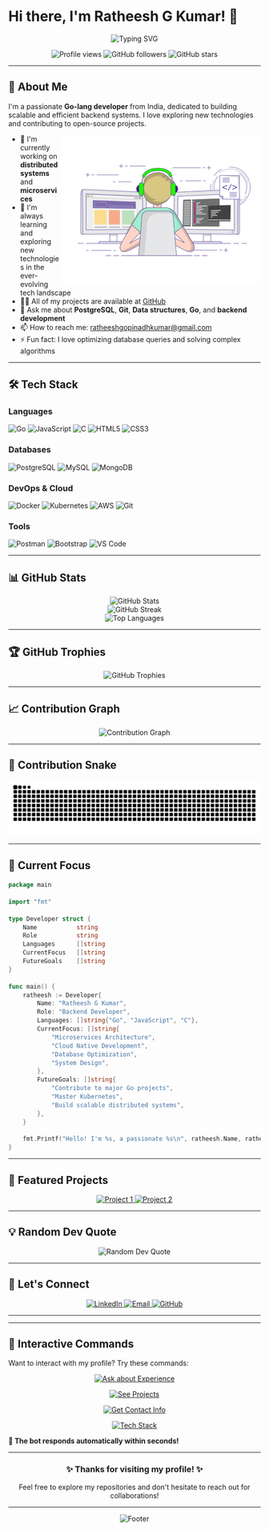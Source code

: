 # Hi there, I'm Ratheesh G Kumar! 👋

<div align="center">
  <img src="https://readme-typing-svg.herokuapp.com?font=Fira+Code&weight=600&size=28&duration=4000&pause=1000&color=00ADD8&center=true&vCenter=true&random=false&width=600&lines=Go+Developer+%F0%9F%9A%80;Backend+Enthusiast+%F0%9F%92%BB;Database+Architect+%F0%9F%97%84%EF%B8%8F;Open+Source+Contributor+%F0%9F%8C%9F" alt="Typing SVG" />
</div>

<p align="center">
  <img src="https://komarev.com/ghpvc/?username=ratheeshkumar25&label=Profile%20views&color=00ADD8&style=for-the-badge" alt="Profile views" />
  <img src="https://img.shields.io/github/followers/ratheeshkumar25?label=Followers&style=for-the-badge&color=00ADD8" alt="GitHub followers" />
  <img src="https://img.shields.io/github/stars/ratheeshkumar25?label=Stars&style=for-the-badge&color=00ADD8" alt="GitHub stars" />
</p>

---

## 🚀 About Me

I'm a passionate **Go-lang developer** from India, dedicated to building scalable and efficient backend systems. I love exploring new technologies and contributing to open-source projects.

<img align="right" alt="Coding" width="400" src="https://raw.githubusercontent.com/devSouvik/devSouvik/master/gif3.gif">

- 🔭 I'm currently working on **distributed systems** and **microservices**
- 🌱 I'm always learning and exploring new technologies in the ever-evolving tech landscape
- 👨‍💻 All of my projects are available at [GitHub](https://github.com/ratheeshkumar25)
- 💬 Ask me about **PostgreSQL**, **Git**, **Data structures**, **Go**, and **backend development**
- 📫 How to reach me: [ratheeshgopinadhkumar@gmail.com](mailto:ratheeshgopinadhkumar@gmail.com)
- ⚡ Fun fact: I love optimizing database queries and solving complex algorithms

---

## 🛠️ Tech Stack

### Languages
<p align="left">
  <img src="https://img.shields.io/badge/Go-00ADD8?style=for-the-badge&logo=go&logoColor=white" alt="Go" />
  <img src="https://img.shields.io/badge/JavaScript-F7DF1E?style=for-the-badge&logo=javascript&logoColor=black" alt="JavaScript" />
  <img src="https://img.shields.io/badge/C-00599C?style=for-the-badge&logo=c&logoColor=white" alt="C" />
  <img src="https://img.shields.io/badge/HTML5-E34F26?style=for-the-badge&logo=html5&logoColor=white" alt="HTML5" />
  <img src="https://img.shields.io/badge/CSS3-1572B6?style=for-the-badge&logo=css3&logoColor=white" alt="CSS3" />
</p>

### Databases
<p align="left">
  <img src="https://img.shields.io/badge/PostgreSQL-336791?style=for-the-badge&logo=postgresql&logoColor=white" alt="PostgreSQL" />
  <img src="https://img.shields.io/badge/MySQL-4479A1?style=for-the-badge&logo=mysql&logoColor=white" alt="MySQL" />
  <img src="https://img.shields.io/badge/MongoDB-47A248?style=for-the-badge&logo=mongodb&logoColor=white" alt="MongoDB" />
</p>

### DevOps & Cloud
<p align="left">
  <img src="https://img.shields.io/badge/Docker-2496ED?style=for-the-badge&logo=docker&logoColor=white" alt="Docker" />
  <img src="https://img.shields.io/badge/Kubernetes-326CE5?style=for-the-badge&logo=kubernetes&logoColor=white" alt="Kubernetes" />
  <img src="https://img.shields.io/badge/AWS-232F3E?style=for-the-badge&logo=amazon-aws&logoColor=white" alt="AWS" />
  <img src="https://img.shields.io/badge/Git-F05032?style=for-the-badge&logo=git&logoColor=white" alt="Git" />
</p>

### Tools
<p align="left">
  <img src="https://img.shields.io/badge/Postman-FF6C37?style=for-the-badge&logo=postman&logoColor=white" alt="Postman" />
  <img src="https://img.shields.io/badge/Bootstrap-563D7C?style=for-the-badge&logo=bootstrap&logoColor=white" alt="Bootstrap" />
  <img src="https://img.shields.io/badge/VS%20Code-007ACC?style=for-the-badge&logo=visual-studio-code&logoColor=white" alt="VS Code" />
</p>

---

## 📊 GitHub Stats

<div align="center">
  <img src="https://github-readme-stats.vercel.app/api?username=ratheeshkumar25&show_icons=true&theme=tokyonight&hide_border=true&count_private=true" alt="GitHub Stats" />
</div>

<div align="center">
  <img src="https://github-readme-streak-stats.herokuapp.com/?user=ratheeshkumar25&theme=tokyonight&hide_border=true" alt="GitHub Streak" />
</div>

<div align="center">
  <img src="https://github-readme-stats.vercel.app/api/top-langs/?username=ratheeshkumar25&layout=compact&theme=tokyonight&hide_border=true" alt="Top Languages" />
</div>

---

## 🏆 GitHub Trophies

<div align="center">
  <img src="https://github-profile-trophy.vercel.app/?username=ratheeshkumar25&theme=tokyonight&no-frame=true&margin-w=15&margin-h=15&column=7" alt="GitHub Trophies" />
</div>

---

## 📈 Contribution Graph

<div align="center">
  <img src="https://github-readme-activity-graph.vercel.app/graph?username=ratheeshkumar25&theme=tokyo-night&hide_border=true" alt="Contribution Graph" />
</div>

---

## 🐍 Contribution Snake

<div align="center">
  <img src="https://raw.githubusercontent.com/ratheeshkumar25/ratheeshkumar25/output/snake.svg" alt="Snake animation" />
</div>

---

## 🎯 Current Focus

```go
package main

import "fmt"

type Developer struct {
    Name           string
    Role           string
    Languages      []string
    CurrentFocus   []string
    FutureGoals    []string
}

func main() {
    ratheesh := Developer{
        Name: "Ratheesh G Kumar",
        Role: "Backend Developer",
        Languages: []string{"Go", "JavaScript", "C"},
        CurrentFocus: []string{
            "Microservices Architecture",
            "Cloud Native Development",
            "Database Optimization",
            "System Design",
        },
        FutureGoals: []string{
            "Contribute to major Go projects",
            "Master Kubernetes",
            "Build scalable distributed systems",
        },
    }
    
    fmt.Printf("Hello! I'm %s, a passionate %s\n", ratheesh.Name, ratheesh.Role)
}
```

---

## 🌟 Featured Projects

<div align="center">
  <a href="https://github.com/ratheeshkumar25/project1">
    <img src="https://github-readme-stats.vercel.app/api/pin/?username=ratheeshkumar25&repo=project1&theme=tokyonight&hide_border=true" alt="Project 1" />
  </a>
  <a href="https://github.com/ratheeshkumar25/project2">
    <img src="https://github-readme-stats.vercel.app/api/pin/?username=ratheeshkumar25&repo=project2&theme=tokyonight&hide_border=true" alt="Project 2" />
  </a>
</div>

---

## 💡 Random Dev Quote

<div align="center">
  <img src="https://quotes-github-readme.vercel.app/api?type=horizontal&theme=tokyonight" alt="Random Dev Quote" />
</div>

---

## 🤝 Let's Connect

<div align="center">
  <a href="https://www.linkedin.com/in/ratheesh-gopinadh-kumar-b5191166">
    <img src="https://img.shields.io/badge/LinkedIn-0077B5?style=for-the-badge&logo=linkedin&logoColor=white" alt="LinkedIn" />
  </a>
  <a href="mailto:ratheeshgopinadhkumar@gmail.com">
    <img src="https://img.shields.io/badge/Email-D14836?style=for-the-badge&logo=gmail&logoColor=white" alt="Email" />
  </a>
  <a href="https://github.com/ratheeshkumar25">
    <img src="https://img.shields.io/badge/GitHub-100000?style=for-the-badge&logo=github&logoColor=white" alt="GitHub" />
  </a>
</div>

---
---

## 🤖 Interactive Commands

Want to interact with my profile? Try these commands:

<div align="center">
  
  [![Ask about Experience](https://img.shields.io/badge/💼-Ask%20about%20Experience-00ADD8?style=for-the-badge)](https://github.com/ratheeshkumar25/ratheeshkumar25/issues/new?title=Tell%20me%20about%20your%20experience&body=I%27d%20like%20to%20know%20about%20your%20professional%20experience%20and%20skills)
  
  [![See Projects](https://img.shields.io/badge/🚀-See%20My%20Projects-00ADD8?style=for-the-badge)](https://github.com/ratheeshkumar25/ratheeshkumar25/issues/new?title=Show%20me%20your%20projects&body=I%27m%20interested%20in%20your%20projects%20and%20work)
  
  [![Get Contact Info](https://img.shields.io/badge/📱-Get%20Contact%20Info-00ADD8?style=for-the-badge)](https://github.com/ratheeshkumar25/ratheeshkumar25/issues/new?title=How%20to%20connect&body=I%27d%20like%20to%20connect%20with%20you)
  
  [![Tech Stack](https://img.shields.io/badge/🛠️-Tech%20Stack%20Details-00ADD8?style=for-the-badge)](https://github.com/ratheeshkumar25/ratheeshkumar25/issues/new?title=Your%20tech%20stack&body=Tell%20me%20about%20your%20technology%20stack)
  
</div>

**🚀 The bot responds automatically within seconds!**

---

<div align="center">
  <h3>✨ Thanks for visiting my profile! ✨</h3>
  <p>Feel free to explore my repositories and don't hesitate to reach out for collaborations!</p>
</div>

---

<div align="center">
  <img src="https://capsule-render.vercel.app/api?type=waving&color=00ADD8&height=120&section=footer" alt="Footer" />
</div>
